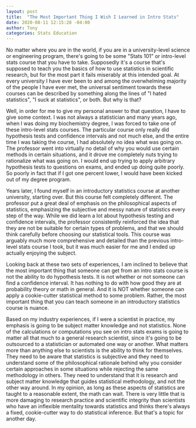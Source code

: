 ```yaml
---
layout: post
title:  "The Most Important Thing I Wish I Learned in Intro Stats"
date: 2020-08-11 12:15:28 -04:00
author: Tony
categories: Stats Education
---
```


No matter where you are in the world, if you are in a university-level science or engineering program, there's going to be
some  "Stats 101" or intro-level stats course that you have to take. Supposedly it's a course that's supposed
to teach you the basics of how to use statistics in scientific research, but for the most part it fails miserably
at this intended goal. At every university I have ever been to and among the overwhelming majority of the people I have ever met,
the universal sentiment towards these courses can be described by something along the lines of "I hated statistics", "I suck at statistics", 
or both. But why is that? 

Well, in order for me to give my personal answer to that question, I have to give some context. I was not always a statistician and many years
ago, when I was doing my biochemistry degree, I was forced to take one of these intro-level stats courses. The particular course only really did
hypothesis tests and confidence intervals and not much else, and the entire time I was taking the course, I had absolutely no idea what was
going on. The professor went into virtually no detail of why you would use certain methods in certain situations, and it drove me completely nuts
trying to rationalize what was going on. I would end up trying to apply arbitrary hypothesis tests to questions on 
exams, and ended up doing quite poorly. So poorly in fact that if I got one percent lower, I would have been kicked out of my degree program. 

Years later, I found myself in an introductory statistics course at another university, starting over. But this course felt completely different.
The professor put a great deal of emphasis on the philosophical aspects of statistics, emphasizing the subjective and messy nature of statistics 
every step of the way. While we did learn a lot about hypothesis testing and confidence intervals, the professor consistently reinforced the idea
that they are not be suitable for certain types of problems, and that we should think carefully before choosing our statistical tools. This course
was arguably much more comprehensive and detailed than the previous intro-level stats course I took, but it was much easier for me and I ended
up actually enjoying the subject.

Looking back at these two sets of experiences, I am inclined to believe that the most important thing that someone can get from an intro stats course
is not the ability to do hypothesis tests. It is not whether or not someone can find a confidence interval. It has nothing to do with how good they
are at probability theory or math in general. And it is NOT whether someone can apply a cookie-cutter statistical
method to some problem. Rather, the most important thing that you can teach someone in an introductory statistics course is nuance. 

Based on my industry experiences, if I were a scientist in practice, my emphasis is going to be subject matter knowledge and not statistics. 
None of the calculations or computations you see on intro stats exams is going to matter all that much to a general research scientist, 
since it's going to be outsourced to a statistician or automated one way or another. What matters more than anything else to scientists is the ability 
to think for themselves. They need to be aware that statistics is subjective and they need to understand some of the philosophical rationale behind why 
you consider certain approaches in some situations while rejecting the same methodology in others. They need to understand that it is research and subject 
matter knowledge that guides statistical methodology, and not the other way around. In my opinion, as long as these aspects of statistics are taught to a 
reasonable extent, the math can wait. There is very little that is more damaging to research practice and scientific integrity than scientists who have an 
inflexible mentality towards statistics and thinks there's always a fixed, cookie-cutter way to do statistical inference. But that's a topic for another day.
